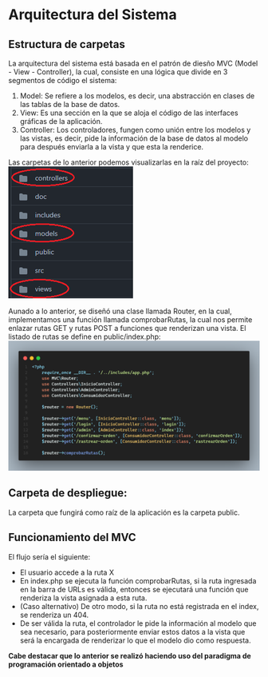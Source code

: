 # Arquitectura del Sistema

## Estructura de carpetas
La arquitectura del sistema está basada en el patrón de diesño MVC (Model - View - Controller), la cual, consiste en una lógica que divide en 3 segmentos de código el sistema:
1. Model: Se refiere a los modelos, es decir, una abstracción en clases de las tablas de la base de datos.
2. View: Es una sección en la que se aloja el código de las interfaces gráficas de la aplicación.
3. Controller: Los controladores, fungen como unión entre los modelos y las vistas, es decir, pide la información de la base de datos al modelo para después enviarla a la vista y que esta la renderice.  

Las carpetas de lo anterior podemos visualizarlas en la raíz del proyecto:  
![mvc](./img/mvc.png)

Aunado a lo anterior, se diseñó una clase llamada Router, en la cual, implementamos una función llamada comprobarRutas, la cual nos permite enlazar rutas GET y rutas POST a funciones que renderizan una vista.
El listado de rutas se define en public/index.php:  
![index.php](./img/index.png)

## Carpeta de despliegue: 
La carpeta que fungirá como raíz de la aplicación es la carpeta public.

## Funcionamiento del MVC 
El flujo sería el siguiente: 
 - El usuario accede a la ruta X
 - En index.php se ejecuta la función comprobarRutas, si la ruta ingresada en la barra de URLs es válida, entonces se ejecutará una función que renderiza la vista asignada a esta ruta.
 - (Caso alternativo) De otro modo, si la ruta no está registrada en el index, se renderiza un 404.
 - De ser válida la ruta, el controlador le pide la información al modelo que sea necesario, para posteriormente enviar estos datos a la vista que será la encargada de renderizar lo que el modelo dio como respuesta.

**Cabe destacar que lo anterior se realizó haciendo uso del paradigma de programación orientado a objetos**
